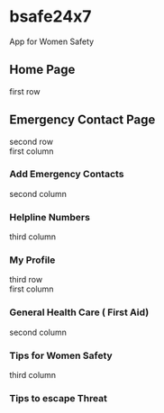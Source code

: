 # bsafe24x7

App for Women Safety

## Home Page



first row
## Emergency Contact Page



second row  
first column  
### Add Emergency Contacts

second column  
### Helpline Numbers

third column
### My Profile

third row  
first column
### General Health Care ( First Aid)

second column
### Tips for Women Safety

third column
### Tips to escape Threat

